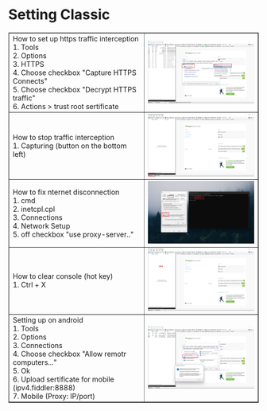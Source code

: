<!DOCTYPE html>
<h1>Setting Classic</h1>

<html>
 <head>
  <meta charset="utf-8">
 </head>
 <body>
  <table border="1">
   <tr>
    <td>How to set up https traffic interception
    <br>1. Tools
    <br>2. Options
    <br>3. HTTPS
    <br>4. Choose checkbox "Capture HTTPS Connects"
    <br>5. Choose checkbox "Decrypt HTTPS traffic"
    <br>6. Actions > trust root sertificate
    <td><img src="https://github.com/StasTsb/Fiddler/blob/5b547f04de13433c5935a0ce09e3fdf22b1835c8/screen/1.png" width="340" height="126"></td>
   </tr>
   <tr>
    <td>How to stop traffic interception
    <br>1. Capturing (button on the bottom left)
    <td><img src="https://github.com/StasTsb/Fiddler/blob/71c1d6c9ac147479b7bcefef72959cc972fa7b11/screen/2.png" width="340" height="126"></td>
  </tr>
    <tr>
    <td>How to fix nternet disconnection
    <br>1. cmd
    <br>2. inetcpl.cpl
    <br>3. Connections
    <br>4. Network Setup
    <br>5. off checkbox "use proxy-server.."
    <td><img src="https://github.com/StasTsb/Fiddler/blob/71c1d6c9ac147479b7bcefef72959cc972fa7b11/screen/3.png" width="340" height="126"></td>
   </tr>
   <tr>
    <td>How to clear console (hot key)
    <br>1. Ctrl + X
    <td><img src="https://github.com/StasTsb/Fiddler/blob/29b4e4684a265bd798583cce8605e3c54ce1f1de/screen/4.png" width="340" height="126"></td>
  </tr>
    <tr>
    <td>Setting up on android
    <br>1. Tools
    <br>2. Options
    <br>3. Connections
    <br>4. Choose checkbox "Allow remotr computers..."
    <br>5. Ok
    <br>6. Upload sertificate for mobile (ipv4.fiddler:8888)
    <br>7. Mobile (Proxy: IP/port)
    <td><img src="https://github.com/StasTsb/Fiddler/blob/29b4e4684a265bd798583cce8605e3c54ce1f1de/screen/5.png" width="340" height="126"></td>
   </tr>
  </tr>
 </table>
 </body>
</html>

